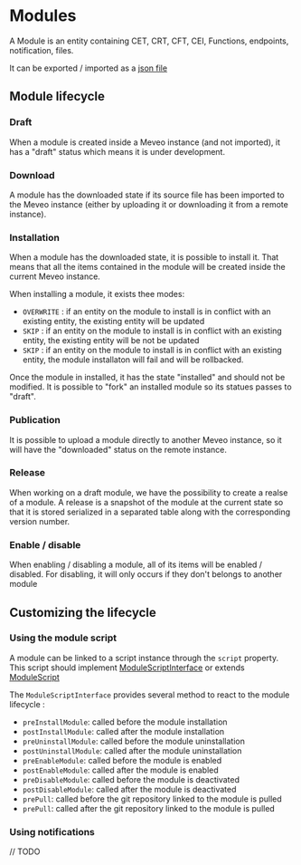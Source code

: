 # Modules

A Module is an entity containing CET, CRT, CFT, CEI, Functions, endpoints, notification, files.

It can be exported / imported as a [json file](./../../../../../../../../meveo-api-dto/src/main/java/org/meveo/api/dto/module/MeveoModuleDto.java)

## Module lifecycle

### Draft

When a module is created inside a Meveo instance (and not imported), it has a "draft" status which means it is under development.

### Download

A module has the downloaded state if its source file has been imported to the Meveo instance (either by uploading it or downloading it from a remote instance).

### Installation

When a module has the downloaded state, it is possible to install it. That means that all the items contained in the module will be created inside the current Meveo instance.

When installing a module, it exists thee modes: 

- `OVERWRITE` : if an entity on the module to install is in conflict with an existing entity, the existing entity will be updated
- `SKIP` : if an entity on the module to install is in conflict with an existing entity, the existing entity will be not be updated
- `SKIP` : if an entity on the module to install is in conflict with an existing entity, the module installaton will fail and will be rollbacked.

Once the module in installed, it has the state "installed" and should not be modified. It is possible to "fork" an installed module so its statues passes to "draft".

### Publication

It is possible to upload a module directly to another Meveo instance, so it will have the "downloaded" status on the remote instance.

### Release

When working on a draft module, we have the possibility to create a realse of a module. A release is a snapshot of the module at the current state so that it is stored serialized in a separated table along with the corresponding version number.

### Enable / disable 

When enabling / disabling a module, all of its items will be enabled / disabled. For disabling, it will only occurs if they don't belongs to another module

## Customizing the lifecycle

### Using the module script

A module can be linked to a script instance through the `script` property. This script should implement [ModuleScriptInterface](./../../../../../../../../meveo-admin/ejbs/src/main/java/org/meveo/service/script/module/ModuleScriptInterface.java) or extends [ModuleScript](../../../../../../../../meveo-admin/ejbs/src/main/java/org/meveo/service/script/module/ModuleScript.java)

The `ModuleScriptInterface` provides several method to react to the module lifecycle : 

- `preInstallModule`: called before the module installation
- `postInstallModule`: called after the module installation
- `preUninstallModule`: called before the module uninstallation
- `postUninstallModule`: called after the module uninstallation
- `preEnableModule`: called before the module is enabled
- `postEnableModule`: called after the module is enabled
- `preDisableModule`: called before the module is deactivated
- `postDisableModule`: called after the module is deactivated
- `prePull`: called before the git repository linked to the module is pulled
- `prePull`: called after the git repository linked to the module is pulled

### Using notifications

// TODO